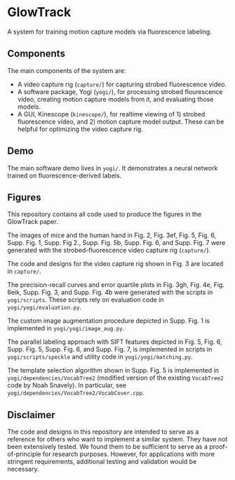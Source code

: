 # GlowTrack

A system for training motion capture models via fluorescence labeling.

## Components

The main components of the system are:

- A video capture rig (`capture/`) for capturing strobed fluorescence video.
- A software package, Yogi (`yogi/`), for processing strobed flourescence video, creating motion capture models from it, and evaluating those models.
- A GUI, Kinescope (`kinescope/`), for realtime viewing of 1) strobed fluorescence video, and 2) motion capture model output. These can be helpful for optimizing the video capture rig.

## Demo

The main software demo lives in `yogi/`. It demonstrates a neural network trained on fluorescence-derived labels.

## Figures

This repository contains all code used to produce the figures in the GlowTrack paper. 

The images of mice and the human hand in Fig. 2, Fig. 3ef, Fig. 5, Fig. 6, Supp. Fig. 1, Supp. Fig 2., Supp. Fig. 5b, Supp. Fig. 6, and Supp. Fig. 7 were generated with the strobed-fluorescence video capture rig (`capture/`).

The code and designs for the video capture rig shown in Fig. 3 are located in `capture/`.

The precision-recall curves and error quartile plots in Fig. 3gh, Fig. 4e, Fig. 6eik, Supp. Fig. 3, and Supp. Fig. 4b were generated with the scripts in `yogi/scripts`. These scripts rely on evaluation code in `yogi/yogi/evaluation.py`.

The custom image augmentation procedure depicted in Supp. Fig. 1 is implemented in `yogi/yogi/image_aug.py`.

The parallel labeling approach with SIFT features depicted in Fig. 5, Fig. 6, Supp. Fig. 5, Supp. Fig. 6, and Supp. Fig. 7, is implemented in scripts in `yogi/scripts/speckle` and utility code in `yogi/yogi/matching.py`.

The template selection algorithm shown in Supp. Fig. 5 is implemented in `yogi/dependencies/VocabTree2` (modified version of the existing `VocabTree2` code by Noah Snavely). In particular, see `yogi/dependencies/VocabTree2/VocabCover.cpp`.

## Disclaimer

The code and designs in this repository are intended to serve as a reference for others who want to implement a similar system. They have not been extensively tested. We found them to be sufficient to serve as a proof-of-principle for research purposes. However, for applications with more stringent requirements, additional testing and validation would be necessary.
